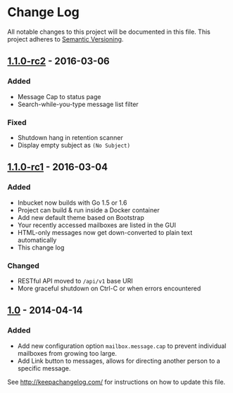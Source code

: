 Change Log
==========

All notable changes to this project will be documented in this file.
This project adheres to [Semantic Versioning](http://semver.org/).

[1.1.0-rc2] - 2016-03-06
------------------------

### Added
- Message Cap to status page
- Search-while-you-type message list filter

### Fixed
- Shutdown hang in retention scanner
- Display empty subject as `(No Subject)`

[1.1.0-rc1] - 2016-03-04
------------------------

### Added
- Inbucket now builds with Go 1.5 or 1.6
- Project can build & run inside a Docker container
- Add new default theme based on Bootstrap
- Your recently accessed mailboxes are listed in the GUI
- HTML-only messages now get down-converted to plain text automatically
- This change log

### Changed
- RESTful API moved to `/api/v1` base URI
- More graceful shutdown on Ctrl-C or when errors encountered

[1.0] - 2014-04-14
------------------

### Added
- Add new configuration option `mailbox.message.cap` to prevent individual
  mailboxes from growing too large.
- Add Link button to messages, allows for directing another person to a
  specific message.

[Unreleased]: https://github.com/jhillyerd/inbucket/compare/master...develop
[1.1.0-rc2]:  https://github.com/jhillyerd/inbucket/compare/1.1.0-rc1...1.1.0-rc2
[1.1.0-rc1]:  https://github.com/jhillyerd/inbucket/compare/1.0...1.1.0-rc1
[1.0]:        https://github.com/jhillyerd/inbucket/compare/1.0-rc1...1.0

See http://keepachangelog.com/ for instructions on how to update this file.

